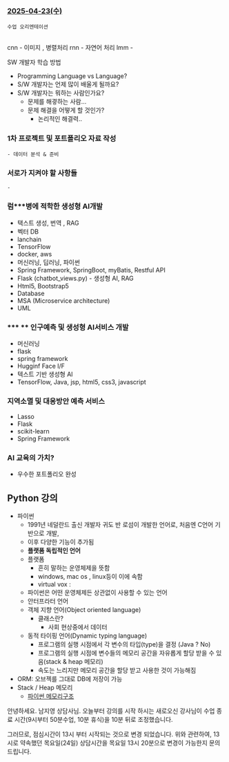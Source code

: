 ### [2025-04-23(수)](https://github.com/NAM-IL/Python_Basic/blob/main/%EC%88%98%EC%97%85%EB%82%B4%EC%9A%A9/04%EC%9B%94/2025-04-17.md)
```
수업 오리엔테이션
```
##

cnn - 이미지 , 병렬처리
rnn - 자연어 처리
lmm - 

SW 개발자 학습 방법
- Programming Language vs Language?
- S/W 개발자는 언제 많이 배울게 될까요?
- S/W 개발자는 뭐하는 사람인가요?
    - 문제를 해곃하는 사람...
    - 문제 해결을 어떻게 할 것인가?
        - 논리적인 해결력..


### 1차 프로젝트 및 포트폴리오 자료 작성
    - 데이터 분석 & 준비

### 서로가 지켜야 할 사항들
    - 

###
### 럼***병에 적학한 생성형 AI개발
- 택스트 생성, 번역 , RAG
- 벡터 DB
- lanchain
- TensorFlow
- docker, aws
- 머신러닝, 딥러닝, 파이썬
- Spring Framework, SpringBoot, myBatis, Restful API
- Flask (chatbot_views.py) - 생성형 AI, RAG
- Html5, Bootstrap5
- Database
- MSA (Microservice architecture)
- UML

### *** ** 인구예측 및 생성형 AI서비스 개발
- 머신러닝
- flask
- spring framework
- Hugginf Face I/F
- 텍스트 기반 생성형 AI
- TensorFlow, Java, jsp, html5, css3, javascript

### 지역소멸 및 대응방안 예측 서비스
- Lasso
- Flask
- scikit-learn
- Spring Framework

### AI 교육의 가치?
- 우수한 포트폴리오 완성

##

## Python 강의
- 파이썬
    - 1991년 네덜란드 출신 개발자 귀도 반 로섬이 개발한 언어로, 처음엔 C언어 기반으로 개발,
    - 이후 다양한 기능이 추가됨
    - **플랫폼 독립적인 언어**
    - 플랫폼
        - 흔히 말하는 운영체제을 뜻함
        - windows, mac os , linux등이 이에 속함
        - virtual vox : 
    - 파이썬은 어떤 운영체제든 상관없이 사용할 수 있는 언어
    - 안터프라터 언어
    - 객체 지향 언어(Object oriented language)
        - 클래스란?
            - 사회 현상중에서 데이터
    - 동적 타이핑 언어(Dynamic typing language)
        - 프로그램의 실행 시점에서 각 변수의 타입(type)을 결정 (Java ? No)
        - 프로그램의 실행 시점에 변수들의 메모리 공간을 자유롭게 할당 받을 수 있음(stack & heap 메모리)
        - 속도는 느리지만 메모리 공간을 할당 받고 사용한 것이 가능해짐
- ORM: 오브젝를 그대로 DB에 저장이 가능
- Stack / Heap 메모리
    - [파이썬 메모리구조](https://velog.io/@wowseok/%ED%8C%8C%EC%9D%B4%EC%8D%AC-%EB%A9%94%EB%AA%A8%EB%A6%AC%EA%B5%AC%EC%A1%B0)



안녕하세요. 남지영 상담사님.
오늘부터 강의를 시작 하시는 새로오신 강사님이 
수업 종료 시간(9시부터 50분수업, 10분 휴식)을 10분 뒤로 조정했습니다.

그러므로, 점심시간이 13시 부터 시작되는 것으로 변경 되었습니다.
위와 관련하여, 13시로 약속했던 목요일(24일) 상담시간을 
목요일 13시 20분으로 변경이 가능한지 문의 드립니다.